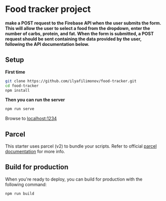 # Food tracker project

**make a POST request to the Firebase API when the user submits the form. This will allow the user to select a food from the dropdown, enter the number of carbs, protein, and fat. When the form is submitted, a POST request should be sent containing the data provided by the user, following the API documentation below.**

## Setup

**First time**

```bash
git clone https://github.com/ilyafilimonov/food-tracker.git
cd food-tracker
npm install
```

**Then you can run the server**

```bash
npm run serve
```

Browse to [localhost:1234](http://localhost:1234)

## Parcel

This starter uses parcel (v2) to bundle your scripts. Refer to official [parcel documentation](https://parceljs.org/) for more info.

## Build for production

When you're ready to deploy, you can build for production with the following command:

```bash
npm run build
```
